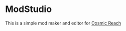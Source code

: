 # ModStudio
This is a simple mod maker and editor for [Cosmic Reach](https://finalforeach.itch.io/cosmic-reach)